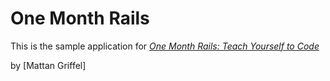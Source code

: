 # One Month Rails

This is the sample application for 
[*One Month Rails: Teach Yourself to Code*](http://onemonthrails.com)

by [Mattan Griffel]